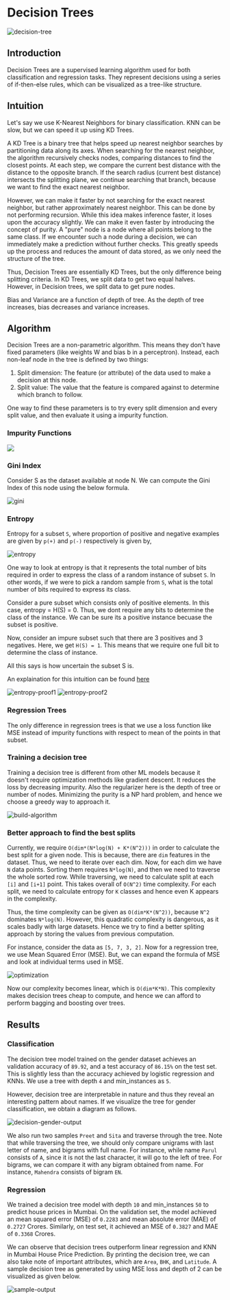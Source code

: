 # Decision Trees

<img src="../assets/img/decision tree.png" alt="decision-tree">

## Introduction

Decision Trees are a supervised learning algorithm used for both classification and regression tasks. They represent decisions using a series of if-then-else rules, which can be visualized as a tree-like structure.

## Intuition

Let's say we use K-Nearest Neighbors for binary classification. KNN can be slow, but we can speed it up using KD Trees.

A KD Tree is a binary tree that helps speed up nearest neighbor searches by partitioning data along its axes. When searching for the nearest neighbor, the algorithm recursively checks nodes, comparing distances to find the closest points. At each step, we compare the current best distance with the distance to the opposite branch. If the search radius (current best distance) intersects the splitting plane, we continue searching that branch, because we want to find the exact nearest neighbor.

However, we can make it faster by not searching for the exact nearest neighbor, but rather approximately nearest neighbor. This can be done by not performing recursion. While this idea makes inference faster, it loses upon the accuracy slightly. We can make it even faster by introducing the concept of purity. A "pure" node is a node where all points belong to the same class. If we encounter such a node during a decision, we can immediately make a prediction without further checks. This greatly speeds up the process and reduces the amount of data stored, as we only need the structure of the tree.

Thus, Decision Trees are essentially KD Trees, but the only difference being splitting criteria. In KD Trees, we split data to get two equal halves. However, in Decision trees, we split data to get pure nodes.

Bias and Variance are a function of depth of tree. As the depth of tree increases, bias decreases and variance increases.

## Algorithm

Decision Trees are a non-parametric algorithm. This means they don't have fixed parameters (like weights W and bias b in a perceptron). Instead, each non-leaf node in the tree is defined by two things:

1) Split dimension: The feature (or attribute) of the data used to make a decision at this node.
2) Split value: The value that the feature is compared against to determine which branch to follow.

One way to find these parameters is to try every split dimension and every split value, and then evaluate it using a impurity function.

### Impurity Functions

<img src="../assets/img/Gini-Impurity-vs-Entropy.png">

### Gini Index

Consider S as the dataset available at node N. We can compute the Gini Index of this node using the below formula.

<img src="../assets/img/gini.jpeg" alt="gini">

### Entropy

Entropy for a subset `S`, where proportion of positive and negative examples are given by `p(+)` and `p(-)` respectively is given by,

<img src="../assets/img/decision-tree-entropy.png" alt="entropy">

One way to look at entropy is that it represents the total number of bits required in order to express the class of a random instance of subset `S`. In other words, if we were to pick a random sample from `S`, what is the total number of bits required to express its class.

Consider a pure subset which consists only of positive elements. In this case, entropy = H(S) = 0. Thus, we dont require any bits to determine the class of the instance. We can be sure its a positive instance becuase the subset is positive.

Now, consider an impure subset such that there are 3 positives and 3 negatives. Here, we get `H(S) = 1`. This means that we require one full bit to determine the class of instance.

All this says is how uncertain the subset S is.

An explaination for this intuition can be found <a href="https://www.youtube.com/watch?v=tJmhT3oLXCU">here</a>

<img src="../assets/img/entropy-proof1.jpeg" alt="entropy-proof1">

<img src="../assets/img/entropy-proof2.jpeg" alt="entropy-proof2">

### Regression Trees

The only difference in regression trees is that we use a loss function like MSE instead of impurity functions with respect to mean of the points in that subset. 

### Training a decision tree

Training a decision tree is different from other ML models because it doesn't require optimization methods like gradient descent. It reduces the loss by decreasing impurity. Also the regularizer here is the depth of tree or number of nodes. Minimizing the purity is a NP hard problem, and hence we choose a greedy way to approach it.

<img src="../assets/img/build-decision.png" alt="build-algorithm">

### Better approach to find the best splits

Currently, we require `O(dim*(N*log(N) + K*(N^2)))` in order to calculate the best split for a given node. This is because, there are `dim` features in the dataset. Thus, we need to iterate over each dim. Now, for each dim we have `N` data points. Sorting them requires `N*log(N)`, and then we need to traverse the whole sorted row. While traversing, we need to calculate split at each `[i]` and `[i+1]` point. This takes overall of `O(N^2)` time complexity. For each split, we need to calculate entropy for `K` classes and hence even K appears in the complexity.

Thus, the time complexity can be given as `O(dim*K*(N^2))`, because `N^2` dominates `N*log(N)`. However, this quadratic complexity is dangerous, as it scales badly with large datasets. Hence we try to find a better spliting approach by storing the values from previous computation.

For instance, consider the data as `[5, 7, 3, 2]`. Now for a regression tree, we use Mean Squared Error (MSE). But, we can expand the formula of MSE and look at individual terms used in MSE.

<img src="../assets/img/decision-optimization.jpg" alt="optimization">

Now our complexity becomes linear, which is `O(dim*K*N)`. This complexity makes decision trees cheap to compute, and hence we can afford to perform bagging and boosting over trees.

## Results

### Classification

The decision tree model trained on the gender dataset achieves an validation accuracy of `89.92`, and a test accuracy of `86.15%` on the test set. This is slightly less than the accuracy achieved by logistic regression and KNNs. We use a tree with depth `4` and min_instances as `5`. 

However, decision tree are interpretable in nature and thus they reveal an interesting pattern about names. If we visualize the tree for gender classification, we obtain a diagram as follows.

<img src="../assets/img/decision-gender-output.jpg" alt="decision-gender-output">

We also run two samples `Preet` and `Sita` and traverse through the tree. Note that while traversing the tree, we should only compare unigrams with last letter of name, and bigrams with full name. For instance, while name `Parul` consists of `A`, since it is not the last character, it will go to the left of tree. For bigrams, we can compare it with any bigram obtained from name. For instance, `Mahendra` consists of bigram `EN`.

### Regression

We trained a decision tree model with depth `10` and min_instances `50` to predict house prices in Mumbai. On the validation set, the model achieved an mean squared error (MSE) of `0.2283` and mean absolute error (MAE) of `0.2727` Crores. Similarly, on test set, it achieved an MSE of `0.3827` and MAE of `0.3368` Crores.

We can observe that decision trees outperform linear regression and KNN in Mumbai House Price Prediction. By printing the decision tree, we can also take note of important attributes, which are `Area`, `BHK`, and `Latitude`. A sample decision tree as generated by using MSE loss and depth of 2 can be visualized as given below.

<img src="../assets/img/regression-tree-output.png" alt="sample-output">